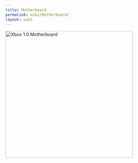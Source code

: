 ```yaml
---
title: Motherboard
permalink: wiki/Motherboard/
layout: wiki
---
```


<img src="Xbox-Motherboard-BR.jpg" title="Xbox 1.0 Motherboard" alt="Xbox 1.0 Motherboard" width="400" />
